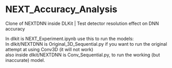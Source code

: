 # NEXT_Accuracy_Analysis
Clone of NEXTDNN inside DLKit | Test detector resolution effect on DNN accuracy  

In dlkit is NEXT_Experiment.ipynb use this to run the models:  
In dlkit/NEXTDNN is Original_3D_Sequential.py if you want to run the original attempt at using Conv3D (it will not work)  
also inside dlkit/NEXTDNN is Conv_Sequential.py, to run the working (but inaccurate) model.  

